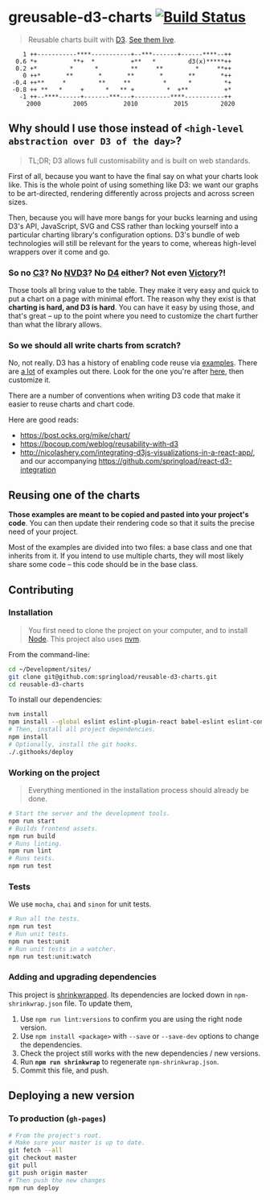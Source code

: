 greusable-d3-charts [![Build Status](https://travis-ci.org/springload/reusable-d3-charts.svg?branch=master)](https://travis-ci.org/springload/reusable-d3-charts)
=====================

> Reusable charts built with [D3](https://d3js.org/). [See them live](https://springload.github.io/reusable-d3-charts/).

```
    1 ++-----------****-----------+--***-------+------****--++
  0.6 *+          **+  *          +**   *         d3(x)*****++
  0.2 +*         *      *         **     **         *     **++
    0 ++*       **       *       **       *       **       *++
 -0.4 ++**     *         **     **         *      *         *+
 -0.8 ++ **   *     +      *   ** +         *  +**          +*
   -1 ++--****------+-------***---+----------****-----------++
     2000         2005          2010          2015         2020
```

## Why should I use those instead of `<high-level abstraction over D3 of the day>`?

> TL;DR; D3 allows full customisability and is built on web standards.

First of all, because you want to have the final say on what your charts look like. This is the whole point of using something like D3: we want our graphs to be art-directed, rendering differently across projects and across screen sizes.

Then, because you will have more bangs for your bucks learning and using D3's API, JavaScript, SVG and CSS rather than locking yourself into a particular charting library's configuration options. D3's bundle of web technologies will still be relevant for the years to come, whereas high-level wrappers over it come and go.

### So no [C3](http://c3js.org/)? No [NVD3](http://nvd3.org/)? No [D4](http://visible.io/) either? Not even [Victory](https://github.com/FormidableLabs/victory)?!

Those tools all bring value to the table. They make it very easy and quick to put a chart on a page with minimal effort. The reason why they exist is that **charting is hard, and D3 is hard**. You can have it easy by using those, and that's great – up to the point where you need to customize the chart further than what the library allows.

### So we should all write charts from scratch?

No, not really. D3 has a history of enabling code reuse via [examples](http://bl.ocks.org/). There are [a lot](https://github.com/mbostock/d3/wiki/Gallery) of examples out there. Look for the one you're after [here](http://bl.ocksplorer.org/), then customize it.

There are a number of conventions when writing D3 code that make it easier to reuse charts and chart code.

Here are good reads:

- https://bost.ocks.org/mike/chart/
- https://bocoup.com/weblog/reusability-with-d3
- http://nicolashery.com/integrating-d3js-visualizations-in-a-react-app/, and our accompanying https://github.com/springload/react-d3-integration

## Reusing one of the charts

**Those examples are meant to be copied and pasted into your project's code**. You can then update their rendering code so that it suits the precise need of your project.

Most of the examples are divided into two files: a base class and one that inherits from it. If you intend to use multiple charts, they will most likely share some code – this code should be in the base class.

## Contributing

### Installation

> You first need to clone the project on your computer, and to install [Node](https://nodejs.org). This project also uses [nvm](https://github.com/creationix/nvm).

From the command-line:

```sh
cd ~/Development/sites/
git clone git@github.com:springload/reusable-d3-charts.git
cd reusable-d3-charts
```

To install our dependencies:

```sh
nvm install
npm install --global eslint eslint-plugin-react babel-eslint eslint-config-airbnb sass-lint
# Then, install all project dependencies.
npm install
# Optionally, install the git hooks.
./.githooks/deploy
```

### Working on the project

> Everything mentioned in the installation process should already be done.

```sh
# Start the server and the development tools.
npm run start
# Builds frontend assets.
npm run build
# Runs linting.
npm run lint
# Runs tests.
npm run test
```

### Tests

We use `mocha`, `chai` and `sinon` for unit tests.

```sh
# Run all the tests.
npm run test
# Run unit tests.
npm run test:unit
# Run unit tests in a watcher.
npm run test:unit:watch
```

### Adding and upgrading dependencies

This project is [shrinkwrapped](https://docs.npmjs.com/cli/shrinkwrap). Its dependencies are locked down in `npm-shrinkwrap.json` file. To update them,

1. Use `npm run lint:versions` to confirm you are using the right node version.
2. Use `npm install <package>` with `--save` or `--save-dev` options to change the dependencies.
3. Check the project still works with the new dependencies / new versions.
4. Run **`npm run shrinkwrap`** to regenerate `npm-shrinkwrap.json`.
5. Commit this file, and push.

## Deploying a new version

### To production (`gh-pages`)

```sh
# From the project's root.
# Make sure your master is up to date.
git fetch --all
git checkout master
git pull
git push origin master
# Then push the new changes
npm run deploy
```
